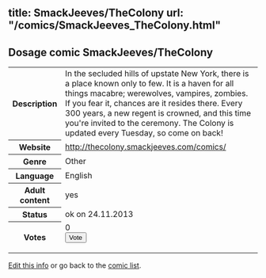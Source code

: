 title: SmackJeeves/TheColony
url: "/comics/SmackJeeves_TheColony.html"
---
Dosage comic SmackJeeves/TheColony
-----------------------------------------

<p id="msg"></p>
<script type="text/javascript">
if (window.location.search === '?edit_info_mail=sent_ok') {
  var elem = document.getElementById("msg");
  elem.innerHTML = 'Edited information sucessfully sent for review, which is usually done daily. Thanks!';
  elem.className = 'ok';
}
</script>
<table class="comicinfo">
<tr>
<th>Description</th><td>In the secluded hills of upstate New York, there is a place known only to few. It is a haven for all things macabre; werewolves, vampires, zombies. If you fear it, chances are it resides there. Every 300 years, a new regent is crowned, and this time you're invited to the ceremony. The Colony is updated every Tuesday, so come on back!</td>
</tr>
<tr>
<th>Website</th><td><a href="http://thecolony.smackjeeves.com/comics/">http://thecolony.smackjeeves.com/comics/</a></td>
</tr>
<tr>
<th>Genre</th><td>Other</td>
</tr>
<tr>
<th>Language</th><td>English</td>
</tr>
<tr>
<th>Adult content</th><td>yes</td>
</tr>
<tr>
<th>Status</th><td>ok on 24.11.2013</td>
</tr>
<tr>
<th>Votes</th><td>0
<form action="http://gaecounter.appspot.com/count/" method="POST">
<input name="name" type="hidden" value="SmackJeeves_TheColony"/>
<input name="uid" type="hidden" id="voteuid" value=""/>
<input type="submit" value="Vote"/>
</form>
</td>
</tr>
</table>
<script type="text/javascript">
var ua = navigator.userAgent;
document.getElementById("voteuid").value = ua.replace(/[^a-zA-Z0-9\._:]/g , "_");;
</script>

[Edit this info](SmackJeeves_TheColony_edit.html) or go back to the [comic list](../comic-index.html).
